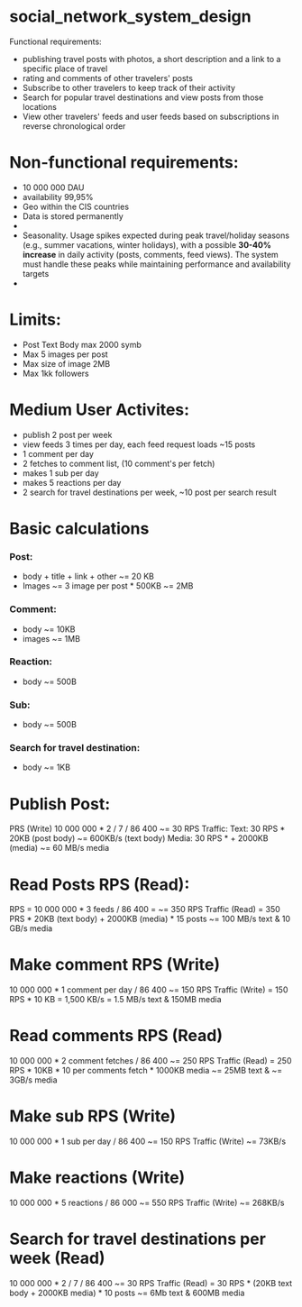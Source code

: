 # social_network_system_design

Functional requirements:
 - publishing travel posts with photos, a short description and a link to a specific place of travel
 - rating and comments of other travelers' posts
 - Subscribe to other travelers to keep track of their activity
 - Search for popular travel destinations and view posts from those locations
 - View other travelers' feeds and user feeds based on subscriptions in reverse chronological order


# Non-functional requirements:
 - 10 000 000 DAU
 - availability 99,95%
 - Geo within the CIS countries
 - Data is stored permanently
 - 
- Seasonality. Usage spikes expected during peak travel/holiday seasons (e.g., summer vacations, winter holidays), with a possible **30-40% increase** in daily activity (posts, comments, feed views). The system must handle these peaks while maintaining performance and availability targets
- 
# Limits:
 - Post Text Body max 2000 symb
 - Max 5 images per post
 - Max size of image 2MB
 - Max 1kk followers 
# Medium User Activites:
 - publish 2 post per week
 - view feeds 3 times per day, each feed request loads ~15 posts
 - 1 comment per day
 - 2 fetches to comment list, (10 comment's per fetch)
 - makes 1 sub per day
 - makes 5 reactions per day
 - 2 search for travel destinations per week, ~10 post per search result

# Basic calculations

### Post: 
 - body + title + link + other ~= 20 KB
 - Images ~= 3 image per post * 500KB ~= 2MB

### Comment:
- body ~= 10KB
- images ~= 1MB

### Reaction:
  - body ~= 500B
    
### Sub:
  - body ~= 500B

### Search for travel destination:
  - body ~= 1KB

# Publish Post:
  PRS (Write) 10 000 000 * 2 / 7 / 86 400 ~= 30 RPS
  Traffic: 
     Text: 30 RPS * 20KB (post body) ~= 600KB/s (text body) 
     Media: 30 RPS * + 2000KB (media) ~= 60 MB/s media 

# Read Posts RPS (Read):
  RPS = 10 000 000 * 3 feeds / 86 400 = ~= 350 RPS
  Traffic (Read) = 350 PRS * 20KB (text body) + 2000KB (media) * 15 posts ~= 100 MB/s text & 10 GB/s media 

# Make comment RPS (Write)
  10 000 000 * 1 comment per day / 86 400 ~= 150 RPS
  Traffic (Write) = 150 RPS * 10 KB = 1,500 KB/s = 1.5 MB/s text & 150MB media

# Read comments RPS (Read)
  10 000 000 * 2 comment fetches / 86 400 ~= 250 RPS
  Traffic (Read) = 250 RPS * 10KB * 10 per comments fetch * 1000KB media ~= 25MB text &  ~= 3GB/s media

# Make sub RPS (Write)
  10 000 000 * 1 sub per day / 86 400 ~= 150 RPS
  Traffic (Write) ~= 73KB/s

# Make reactions (Write)
  10 000 000 * 5 reactions / 86 000 ~= 550 RPS
  Traffic (Write) ~= 268KB/s

# Search for travel destinations per week (Read)
  10 000 000 * 2 / 7 / 86 400 ~= 30 RPS
  Traffic (Read) = 30 RPS * (20KB text body + 2000KB media) * 10 posts ~= 6Mb text & 600MB media
